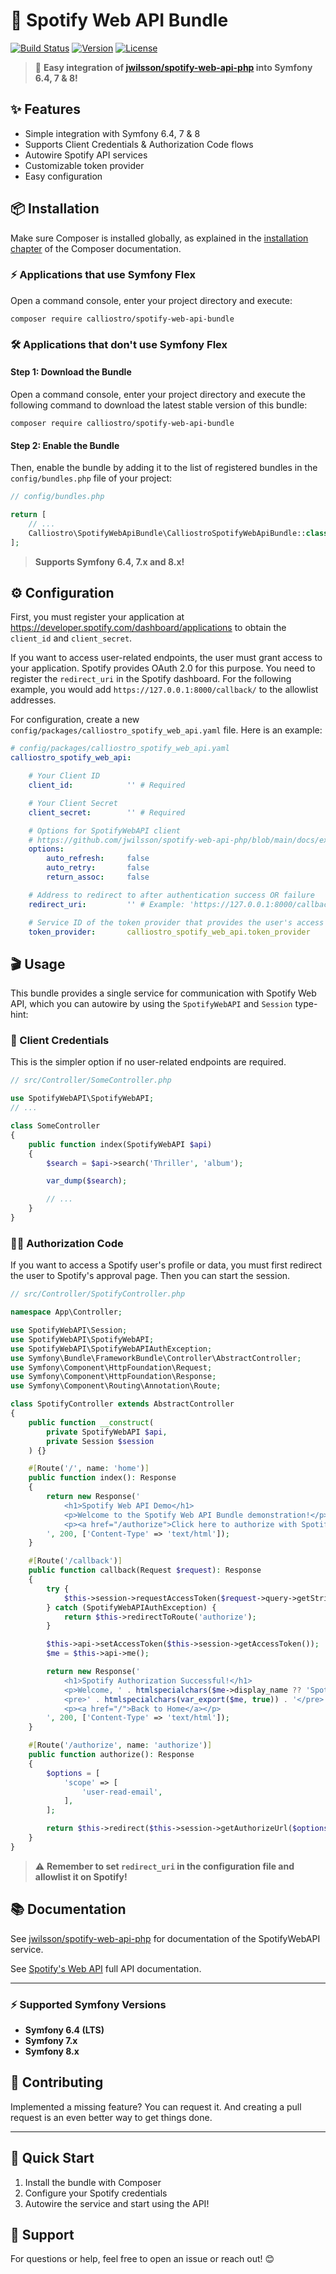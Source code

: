 
# 🎵 Spotify Web API Bundle

[![Build Status](https://api.travis-ci.com/calliostro/spotify-web-api-bundle.svg)](https://app.travis-ci.com/github/calliostro/spotify-web-api-bundle)
[![Version](https://poser.pugx.org/calliostro/spotify-web-api-bundle/version)](https://packagist.org/packages/calliostro/spotify-web-api-bundle)
[![License](https://poser.pugx.org/calliostro/spotify-web-api-bundle/license)](https://packagist.org/packages/calliostro/spotify-web-api-bundle)

 > 🚀 **Easy integration of [jwilsson/spotify-web-api-php](https://github.com/jwilsson/spotify-web-api-php) into Symfony 6.4, 7 & 8!**

## ✨ Features

- Simple integration with Symfony 6.4, 7 & 8
- Supports Client Credentials & Authorization Code flows
- Autowire Spotify API services
- Customizable token provider
- Easy configuration

## 📦 Installation

Make sure Composer is installed globally, as explained in the [installation chapter](https://getcomposer.org/doc/00-intro.md) of the Composer documentation.

### ⚡ Applications that use Symfony Flex

Open a command console, enter your project directory and execute:

```console
composer require calliostro/spotify-web-api-bundle
```

### 🛠️ Applications that don't use Symfony Flex

#### Step 1: Download the Bundle

Open a command console, enter your project directory and execute the following command to download the latest stable version of this bundle:

```console
composer require calliostro/spotify-web-api-bundle
```

#### Step 2: Enable the Bundle

Then, enable the bundle by adding it to the list of registered bundles in the `config/bundles.php` file of your project:

```php
// config/bundles.php

return [
    // ...
    Calliostro\SpotifyWebApiBundle\CalliostroSpotifyWebApiBundle::class => ['all' => true],
];
```

> **Supports Symfony 6.4, 7.x and 8.x!**

## ⚙️ Configuration

First, you must register your application at https://developer.spotify.com/dashboard/applications to obtain the `client_id` and `client_secret`.

If you want to access user-related endpoints, the user must grant access to your application. Spotify provides OAuth 2.0 for this purpose. You need to register the `redirect_uri` in the Spotify dashboard. For the following example, you would add `https://127.0.0.1:8000/callback/` to the allowlist addresses.

For configuration, create a new `config/packages/calliostro_spotify_web_api.yaml` file. Here is an example:

```yaml
# config/packages/calliostro_spotify_web_api.yaml
calliostro_spotify_web_api:

    # Your Client ID
    client_id:            '' # Required

    # Your Client Secret
    client_secret:        '' # Required

    # Options for SpotifyWebAPI client
    # https://github.com/jwilsson/spotify-web-api-php/blob/main/docs/examples/setting-options.md
    options:
        auto_refresh:     false
        auto_retry:       false
        return_assoc:     false

    # Address to redirect to after authentication success OR failure
    redirect_uri:         '' # Example: 'https://127.0.0.1:8000/callback/'

    # Service ID of the token provider that provides the user's access token
    token_provider:       calliostro_spotify_web_api.token_provider
```

## 🎬 Usage

This bundle provides a single service for communication with Spotify Web API, which you can autowire by using the `SpotifyWebAPI` and `Session` type-hint:

### 🔑 Client Credentials

This is the simpler option if no user-related endpoints are required.

```php
// src/Controller/SomeController.php

use SpotifyWebAPI\SpotifyWebAPI;
// ...

class SomeController
{
    public function index(SpotifyWebAPI $api)
    {
        $search = $api->search('Thriller', 'album');

        var_dump($search);

        // ...
    }
}
```

### 🧑‍💻 Authorization Code

If you want to access a Spotify user's profile or data, you must first redirect the user to Spotify's approval page. Then you can start the session.

```php
// src/Controller/SpotifyController.php

namespace App\Controller;

use SpotifyWebAPI\Session;
use SpotifyWebAPI\SpotifyWebAPI;
use SpotifyWebAPI\SpotifyWebAPIAuthException;
use Symfony\Bundle\FrameworkBundle\Controller\AbstractController;
use Symfony\Component\HttpFoundation\Request;
use Symfony\Component\HttpFoundation\Response;
use Symfony\Component\Routing\Annotation\Route;

class SpotifyController extends AbstractController
{
    public function __construct(
        private SpotifyWebAPI $api,
        private Session $session
    ) {}

    #[Route('/', name: 'home')]
    public function index(): Response
    {
        return new Response('
            <h1>Spotify Web API Demo</h1>
            <p>Welcome to the Spotify Web API Bundle demonstration!</p>
            <p><a href="/authorize">Click here to authorize with Spotify</a></p>
        ', 200, ['Content-Type' => 'text/html']);
    }

    #[Route('/callback')]
    public function callback(Request $request): Response
    {
        try {
            $this->session->requestAccessToken($request->query->getString('code'));
        } catch (SpotifyWebAPIAuthException) {
            return $this->redirectToRoute('authorize');
        }

        $this->api->setAccessToken($this->session->getAccessToken());
        $me = $this->api->me();

        return new Response('
            <h1>Spotify Authorization Successful!</h1>
            <p>Welcome, ' . htmlspecialchars($me->display_name ?? 'Spotify User') . '!</p>
            <pre>' . htmlspecialchars(var_export($me, true)) . '</pre>
            <p><a href="/">Back to Home</a></p>
        ', 200, ['Content-Type' => 'text/html']);
    }

    #[Route('/authorize', name: 'authorize')]
    public function authorize(): Response
    {
        $options = [
            'scope' => [
                'user-read-email',
            ],
        ];

        return $this->redirect($this->session->getAuthorizeUrl($options));
    }
}
```

> ⚠️ **Remember to set `redirect_uri` in the configuration file and allowlist it on Spotify!**

## 📚 Documentation

See [jwilsson/spotify-web-api-php](https://github.com/jwilsson/spotify-web-api-php) for documentation of the SpotifyWebAPI service.

See [Spotify's Web API](https://developer.spotify.com/documentation/) full API documentation.

---

### ⚡ Supported Symfony Versions

- **Symfony 6.4 (LTS)**
- **Symfony 7.x**
- **Symfony 8.x**

## 🤝 Contributing

Implemented a missing feature? You can request it. And creating a pull request is an even better way to get things done.

---

## 🏁 Quick Start
1. Install the bundle with Composer
2. Configure your Spotify credentials
3. Autowire the service and start using the API!

## 💬 Support
For questions or help, feel free to open an issue or reach out! 😊
